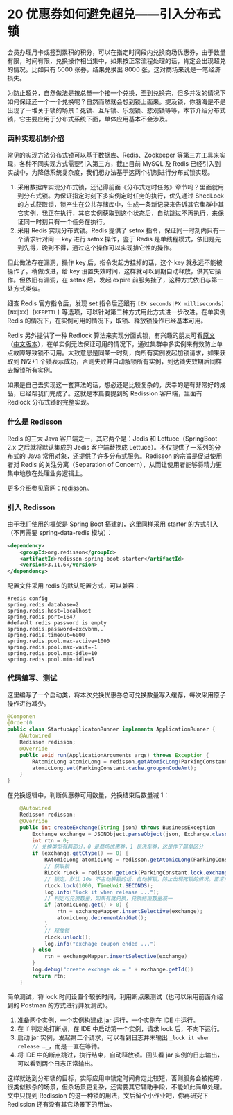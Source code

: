 # 20 优惠券如何避免超兑——引入分布式锁

会员办理月卡或签到累积的积分，可以在指定时间段内兑换商场优惠券，由于数量有限，时间有限，兑换操作相当集中，如果按正常流程处理的话，肯定会出现超兑的情况。比如只有 5000 张券，结果兑换出 8000 张，这对商场来说是一笔经济损失。

为防止超兑，自然做法是按总量一个接一个兑换，至到兑换完，但多并发的情况下如何保证还一个一个兑换呢？自然而然就会想到锁上面来。提及锁，你脑海是不是出现了一堆关于锁的场景：死锁、互斥锁、乐观锁、悲观锁等等，本节介绍分布式锁，它主要应用于分布式系统下面，单体应用基本不会涉及。

### 两种实现机制介绍

常见的实现方法分布式锁可以基于数据库、Redis、Zookeeper 等第三方工具来实现，各种不同实现方式需要引入第三方，截止目前 MySQL 及 Redis 已经引入到实战中，为降低系统复杂度，我们想办法基于这两个机制进行分布式锁实现。

1. 采用数据库实现分布式锁，还记得前面《分布式定时任务》章节吗？里面就用到分布式锁。为保证指定时刻下多实例定时任务的执行，优先通过 ShedLock 的方式获取锁，锁产生在公共存储库中，生成一条新记录来告诉其它集群中其它实例，我正在执行，其它实例获取到这个状态后，自动跳过不再执行，来保证同一时刻只有一个任务在执行。
1. 采用 Redis 实现分布式锁。Redis 提供了 setnx 指令，保证同一时刻内只有一个请求针对同一 key 进行 setnx 操作，鉴于 Redis 是单线程模式，依旧是先到先得，晚到不得，通过这个操作可以实现排它性的操作。

但此做法存在漏洞，操作 key 后，指令发起方挂掉的话，这个 key 就永远不能被操作了。稍做改进，给 key 设置失效时间，这样就可以到期自动释放，供其它操作。但依旧有漏洞，在 setnx 后，发起 expire 前服务挂了，这种方式依旧与第一处方式类似。

细查 Redis 官方指令后，发现 set 指令后还跟有 `[EX seconds|PX milliseconds] [NX|XX] [KEEPTTL]` 等选项，可以针对第二种方式用此方式进一步改进。在单实例 Redis 的情况下，在实例可用的情况下，取锁、释放锁操作已经基本可用。

Redis 另外提供了一种 Redlock 算法来实现分面式锁，有兴趣的朋友可看[原文](https://redis.io/topics/distlock)（[中文版本](http://www.redis.cn/topics/distlock.html)），在单实例无法保证可用的情况下，通过集群中多实例来有效防止单点故障导致锁不可用。大致意思是同某一时刻，向所有实例发起加锁请求，如果获取到 N/2+1 个锁表示成功，否则失败并自动解锁所有实例，到达锁失效期后同样去解锁所有实例。

如果是自己去实现这一套算法的话，想必还是比较复杂的，庆幸的是有非常好的成品，已经帮我们完成了。这就是本篇要提到的 Redission 客户端，里面有 Redlock 分布式锁的完整实现。

### 什么是 Redisson

Redis 的三大 Java 客户端之一，其它两个是：Jedis 和 Lettuce（SpringBoot 2.x 之后就将默认集成的 Jedis 客户端替换成 Lettuce）。不仅提供了一系列的分布式的 Java 常用对象，还提供了许多分布式服务。Redisson 的宗旨是促进使用者对 Redis 的关注分离（Separation of Concern），从而让使用者能够将精力更集中地放在处理业务逻辑上。

更多介绍参见官网：[redisson](https://github.com/redisson/redisson)。

### 引入 Redisson

由于我们使用的框架是 Spring Boot 搭建的，这里同样采用 starter 的方式引入（不再需要 spring-data-redis 模块）：

```xml
<dependency>
    <groupId>org.redisson</groupId>
    <artifactId>redisson-spring-boot-starter</artifactId>
    <version>3.11.6</version>
</dependency>
```

配置文件采用 redis 的默认配置方式，可以兼容：

```properties
#redis config
spring.redis.database=2
spring.redis.host=localhost
spring.redis.port=1647
#default redis password is empty
spring.redis.password=zxcvbnm,.
spring.redis.timeout=6000
spring.redis.pool.max-active=1000
spring.redis.pool.max-wait=-1
spring.redis.pool.max-idle=10
spring.redis.pool.min-idle=5
```

### 代码编写、测试

这里编写了一个启动类，将本次兑换优惠券总可兑换数量写入缓存，每次采用原子操作进行减少。

```java
@Componen
@Order(0
public class StartupApplicatonRunner implements ApplicationRunner {
    @Autowired
    Redisson redisson;
    @Override
    public void run(ApplicationArguments args) throws Exception {
        RAtomicLong atomicLong = redisson.getAtomicLong(ParkingConstant.cache.grouponCodeAmtKey);
        atomicLong.set(ParkingConstant.cache.grouponCodeAmt);
    }
}
```

在兑换逻辑中，判断优惠券可用数量，兑换结束后数量减 1：

```java
    @Autowired
    Redisson redisson;
    @Override
    public int createExchange(String json) throws BusinessException 
        Exchange exchange = JSONObject.parseObject(json, Exchange.class);
        int rtn = 0;
        // 兑换类型有两部分，0 是商场优惠券，1 是洗车券，这是作了简单区分
        if (exchange.getCtype() == 0) {
            RAtomicLong atomicLong = redisson.getAtomicLong(ParkingConstant.cache.grouponCodeAmtKey);
            // 获取锁
            RLock rLock = redisson.getLock(ParkingConstant.lock.exchangeCouponLock);
            // 锁定，默认 10s 不主动解锁的话，自动解锁，防止出现死锁的情况。正常情况下可基于 redisson 获取 redLock 处理，更加安全，本测试基于单机 redis 测试
            rLock.lock(1000, TimeUnit.SECONDS);
            log.info("lock it when release ...");
            // 判定可兑换数量，如果有就兑换，兑换结束数量减一
            if (atomicLong.get() > 0) {
                rtn = exchangeMapper.insertSelective(exchange);
                atomicLong.decrementAndGet();
            }
            // 释放锁
            rLock.unlock();
            log.info("exchage coupon ended ...")
        } else 
            rtn = exchangeMapper.insertSelective(exchange)
        }
        log.debug("create exchage ok = " + exchange.getId())
        return rtn;
    }
```

简单测试，将 lock 时间设置个较长时间，利用断点来测试（也可以采用前面介绍到的 Postman 的方式进行并发测试）。

1. 准备两个实例，一个实例构建成 jar 运行，一个实例在 IDE 中运行。
1. 在 if 判定处打断点，在 IDE 中启动第一个实例，请求 lock 后，不向下运行。
1. 启动 jar 实例，发起第二个请求，可以看到日志并未输出 `_lock it when release …_`，而是一直在等待。
1. 将 IDE 中的断点跳过，执行结束，自动释放锁。回头看 jar 实例的日志输出，可以看到两个日志正常输出。

这样就达到分布锁的目标，实际应用中锁定时间肯定比较短，否则服务会被拖垮，很类似秒杀的场景，但杀场景更复杂，还需要其它辅助手段，不能如此简单处理。文中只提到 Redission 的这一种锁的用法，文后留个小作业吧，你再研究下 Redission 还有没有其它场景下的用法。
